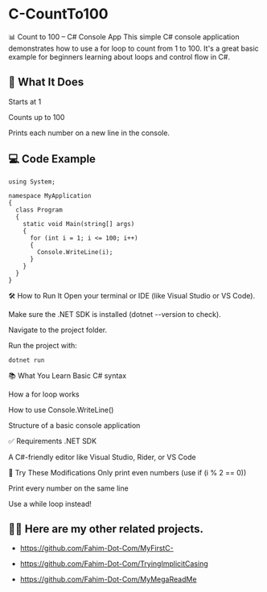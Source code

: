 # C-CountTo100
📊 Count to 100 – C# Console App
This simple C# console application demonstrates how to use a for loop to count from 1 to 100. It's a great basic example for beginners learning about loops and control flow in C#.

## 🧠 What It Does
Starts at 1

Counts up to 100

Prints each number on a new line in the console.

## 💻 Code Example
```
using System;

namespace MyApplication
{
  class Program
  {
    static void Main(string[] args)
    {
      for (int i = 1; i <= 100; i++)
      {
        Console.WriteLine(i);
      }
    }
  }
}
```
🛠️ How to Run It
Open your terminal or IDE (like Visual Studio or VS Code).

Make sure the .NET SDK is installed (dotnet --version to check).

Navigate to the project folder.

Run the project with:
```
dotnet run
```
📚 What You Learn
Basic C# syntax

How a for loop works

How to use Console.WriteLine()

Structure of a basic console application

✅ Requirements
.NET SDK

A C#-friendly editor like Visual Studio, Rider, or VS Code

🔁 Try These Modifications
Only print even numbers (use if (i % 2 == 0))

Print every number on the same line

Use a while loop instead!

## 💁‍♂️ Here are my other related projects.

- https://github.com/Fahim-Dot-Com/MyFirstC-

- https://github.com/Fahim-Dot-Com/TryingImplicitCasing

- https://github.com/Fahim-Dot-Com/MyMegaReadMe


